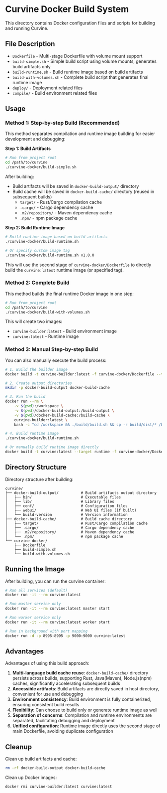 # Curvine Docker Build System

This directory contains Docker configuration files and scripts for building and running Curvine.

## File Description

- `Dockerfile` - Multi-stage Dockerfile with volume mount support
- `build-simple.sh` - Simple build script using volume mounts, generates build artifacts only
- `build-runtime.sh` - Build runtime image based on build artifacts
- `build-with-volumes.sh` - Complete build script that generates final runtime image
- `deploy/` - Deployment related files
- `compile/` - Build environment related files

## Usage

### Method 1: Step-by-step Build (Recommended)

This method separates compilation and runtime image building for easier development and debugging:

**Step 1: Build Artifacts**
```bash
# Run from project root
cd /path/to/curvine
./curvine-docker/build-simple.sh
```

After building:
- Build artifacts will be saved in `docker-build-output/` directory
- Build cache will be saved in `docker-build-cache/` directory (reused in subsequent builds)
  - `target/` - Rust/Cargo compilation cache
  - `.cargo/` - Cargo dependency cache
  - `.m2/repository/` - Maven dependency cache
  - `.npm/` - npm package cache

**Step 2: Build Runtime Image**
```bash
# Build runtime image based on build artifacts
./curvine-docker/build-runtime.sh

# Or specify custom image tag
./curvine-docker/build-runtime.sh v1.0.0
```

This will use the second stage of `curvine-docker/Dockerfile` to directly build the `curvine:latest` runtime image (or specified tag).

### Method 2: Complete Build

This method builds the final runtime Docker image in one step:

```bash
# Run from project root
cd /path/to/curvine
./curvine-docker/build-with-volumes.sh
```

This will create two images:
- `curvine-builder:latest` - Build environment image
- `curvine:latest` - Runtime image

### Method 3: Manual Step-by-step Build

You can also manually execute the build process:

```bash
# 1. Build the builder image
docker build -t curvine-builder:latest -f curvine-docker/Dockerfile --target builder .

# 2. Create output directories
mkdir -p docker-build-output docker-build-cache

# 3. Run the build
docker run --rm \
    -v $(pwd):/workspace \
    -v $(pwd)/docker-build-output:/build-output \
    -v $(pwd)/docker-build-cache:/build-cache \
    curvine-builder:latest \
    bash -c "cd /workspace && ./build/build.sh && cp -r build/dist/* /build-output/"

# 4. Build runtime image
./curvine-docker/build-runtime.sh

# Or manually build runtime image directly
docker build -t curvine:latest --target runtime -f curvine-docker/Dockerfile .
```

## Directory Structure

Directory structure after building:

```
curvine/
├── docker-build-output/          # Build artifacts output directory
│   ├── bin/                      # Executable files
│   ├── lib/                      # Library files
│   ├── conf/                     # Configuration files
│   ├── webui/                    # Web UI files (if built)
│   └── build-version             # Version information
├── docker-build-cache/           # Build cache directory
│   ├── target/                   # Rust/Cargo compilation cache
│   ├── .cargo/                   # Cargo dependency cache
│   ├── .m2/repository/           # Maven dependency cache
│   └── .npm/                     # npm package cache
└── curvine-docker/
    ├── Dockerfile
    ├── build-simple.sh
    └── build-with-volumes.sh
```

## Running the Image

After building, you can run the curvine container:

```bash
# Run all services (default)
docker run -it --rm curvine:latest

# Run master service only
docker run -it --rm curvine:latest master start

# Run worker service only
docker run -it --rm curvine:latest worker start

# Run in background with port mapping
docker run -d -p 8995:8995 -p 9000:9000 curvine:latest
```

## Advantages

Advantages of using this build approach:

1. **Multi-language build cache reuse**: `docker-build-cache/` directory persists across builds, supporting Rust, Java(Maven), Node.js(npm) caches, significantly accelerating subsequent builds
2. **Accessible artifacts**: Build artifacts are directly saved in host directory, convenient for use and debugging
3. **Environment consistency**: Build environment is fully containerized, ensuring consistent build results
4. **Flexibility**: Can choose to build only or generate runtime image as well
5. **Separation of concerns**: Compilation and runtime environments are separated, facilitating debugging and deployment
6. **Unified configuration**: Runtime image directly uses the second stage of main Dockerfile, avoiding duplicate configuration

## Cleanup

Clean up build artifacts and cache:

```bash
rm -rf docker-build-output docker-build-cache
```

Clean up Docker images:

```bash
docker rmi curvine-builder:latest curvine:latest
```
